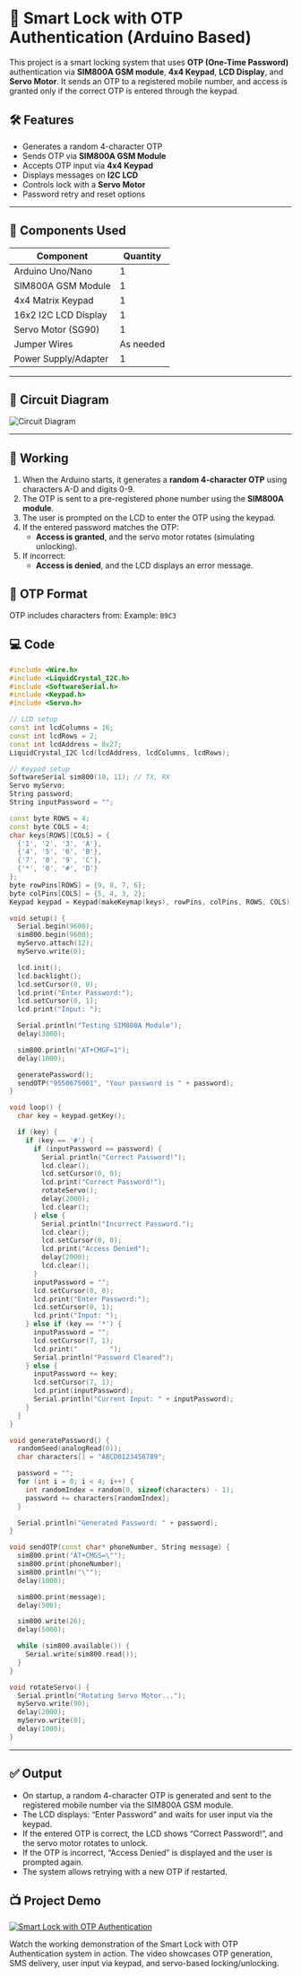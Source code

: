 # 🔐 Smart Lock with OTP Authentication (Arduino Based)

This project is a smart locking system that uses **OTP (One-Time Password)** authentication via **SIM800A GSM module**, **4x4 Keypad**, **LCD Display**, and **Servo Motor**. It sends an OTP to a registered mobile number, and access is granted only if the correct OTP is entered through the keypad.

## 🛠️ Features

- Generates a random 4-character OTP
- Sends OTP via **SIM800A GSM Module**
- Accepts OTP input via **4x4 Keypad**
- Displays messages on **I2C LCD**
- Controls lock with a **Servo Motor**
- Password retry and reset options

---

## 🧰 Components Used

| Component             | Quantity |
|-----------------------|----------|
| Arduino Uno/Nano      | 1        |
| SIM800A GSM Module    | 1        |
| 4x4 Matrix Keypad     | 1        |
| 16x2 I2C LCD Display  | 1        |
| Servo Motor (SG90)    | 1        |
| Jumper Wires          | As needed |
| Power Supply/Adapter  | 1        |

---

## 🔌 Circuit Diagram

![Circuit Diagram](https://github.com/obulsai/Smart-lock-with-OTP-authentication/blob/89fefe85b79876f69a6a1d01c82608bcba3d1959/circuit_image%20(7).png)

---

## 🧠 Working

1. When the Arduino starts, it generates a **random 4-character OTP** using characters A-D and digits 0-9.
2. The OTP is sent to a pre-registered phone number using the **SIM800A module**.
3. The user is prompted on the LCD to enter the OTP using the keypad.
4. If the entered password matches the OTP:
   - **Access is granted**, and the servo motor rotates (simulating unlocking).
5. If incorrect:
   - **Access is denied**, and the LCD displays an error message.

## 🔢 OTP Format

OTP includes characters from:
Example: `B9C3`

## 💻 Code

```cpp
#include <Wire.h>
#include <LiquidCrystal_I2C.h>
#include <SoftwareSerial.h>
#include <Keypad.h>
#include <Servo.h>

// LCD setup
const int lcdColumns = 16;
const int lcdRows = 2;
const int lcdAddress = 0x27;
LiquidCrystal_I2C lcd(lcdAddress, lcdColumns, lcdRows);

// Keypad setup
SoftwareSerial sim800(10, 11); // TX, RX
Servo myServo;
String password;
String inputPassword = "";

const byte ROWS = 4;
const byte COLS = 4;
char keys[ROWS][COLS] = {
  {'1', '2', '3', 'A'},
  {'4', '5', '6', 'B'},
  {'7', '8', '9', 'C'},
  {'*', '0', '#', 'D'}
};
byte rowPins[ROWS] = {9, 8, 7, 6};
byte colPins[COLS] = {5, 4, 3, 2};
Keypad keypad = Keypad(makeKeymap(keys), rowPins, colPins, ROWS, COLS);

void setup() {
  Serial.begin(9600);
  sim800.begin(9600);
  myServo.attach(12);
  myServo.write(0);

  lcd.init();
  lcd.backlight();
  lcd.setCursor(0, 0);
  lcd.print("Enter Password:");
  lcd.setCursor(0, 1);
  lcd.print("Input: ");

  Serial.println("Testing SIM800A Module");
  delay(3000);

  sim800.println("AT+CMGF=1");
  delay(1000);

  generatePassword();
  sendOTP("9550675001", "Your password is " + password);
}

void loop() {
  char key = keypad.getKey();

  if (key) {
    if (key == '#') {
      if (inputPassword == password) {
        Serial.println("Correct Password!");
        lcd.clear();
        lcd.setCursor(0, 0);
        lcd.print("Correct Password!");
        rotateServo();
        delay(2000);
        lcd.clear();
      } else {
        Serial.println("Incorrect Password.");
        lcd.clear();
        lcd.setCursor(0, 0);
        lcd.print("Access Denied");
        delay(2000);
        lcd.clear();
      }
      inputPassword = "";
      lcd.setCursor(0, 0);
      lcd.print("Enter Password:");
      lcd.setCursor(0, 1);
      lcd.print("Input: ");
    } else if (key == '*') {
      inputPassword = "";
      lcd.setCursor(7, 1);
      lcd.print("        ");
      Serial.println("Password Cleared");
    } else {
      inputPassword += key;
      lcd.setCursor(7, 1);
      lcd.print(inputPassword);
      Serial.println("Current Input: " + inputPassword);
    }
  }
}

void generatePassword() {
  randomSeed(analogRead(0));
  char characters[] = "ABCD0123456789";

  password = "";
  for (int i = 0; i < 4; i++) {
    int randomIndex = random(0, sizeof(characters) - 1);
    password += characters[randomIndex];
  }

  Serial.println("Generated Password: " + password);
}

void sendOTP(const char* phoneNumber, String message) {
  sim800.print("AT+CMGS=\"");
  sim800.print(phoneNumber);
  sim800.println("\"");
  delay(1000);

  sim800.print(message);
  delay(500);

  sim800.write(26);
  delay(5000);

  while (sim800.available()) {
    Serial.write(sim800.read());
  }
}

void rotateServo() {
  Serial.println("Rotating Servo Motor...");
  myServo.write(90);
  delay(2000);
  myServo.write(0);
  delay(1000);
}

```
---

## ✅ Output

- On startup, a random 4-character OTP is generated and sent to the registered mobile number via the SIM800A GSM module.
- The LCD displays: “Enter Password” and waits for user input via the keypad.
- If the entered OTP is correct, the LCD shows “Correct Password!”, and the servo motor rotates to unlock.
- If the OTP is incorrect, “Access Denied” is displayed and the user is prompted again.
- The system allows retrying with a new OTP if restarted.

## 📺 Project Demo

[![Smart Lock with OTP Authentication](https://img.youtube.com/vi/1ZWY_jiK90I/0.jpg)](https://youtu.be/1ZWY_jiK90I)

Watch the working demonstration of the Smart Lock with OTP Authentication system in action. The video showcases OTP generation, SMS delivery, user input via keypad, and servo-based locking/unlocking.


